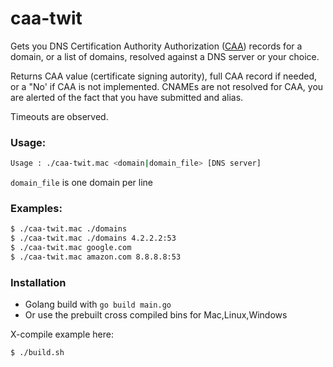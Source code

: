 # caa-twit
Gets you DNS Certification Authority Authorization ([CAA]("https://tools.ietf.org/html/rfc6844")) records for a domain, or a list of domains, resolved against a DNS server or your choice.

Returns CAA value (certificate signing autority), full CAA record if needed, or a "No' if CAA is not implemented.
CNAMEs are not resolved for CAA, you are alerted of the fact that you have submitted and alias. 

Timeouts are observed.

### Usage:

```bash
Usage : ./caa-twit.mac <domain|domain_file> [DNS server]
```
`domain_file` is one domain per line

### Examples:

```bash
$ ./caa-twit.mac ./domains
$ ./caa-twit.mac ./domains 4.2.2.2:53
$ ./caa-twit.mac google.com
$ ./caa-twit.mac amazon.com 8.8.8.8:53
```

### Installation
- Golang build with `go build main.go`
- Or use the prebuilt cross compiled bins for Mac,Linux,Windows


X-compile example here:
```bash
$ ./build.sh
```

